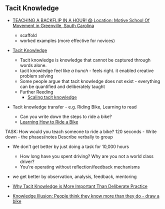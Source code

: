 Tacit Knowledge
---------------

* [TEACHING A BACKFLIP IN A HOUR! 😱 Location: Motive School Of Movement in Greenville, South Carolina](https://www.youtube.com/watch?v=E8f-giFxN8Q)
    * scaffold
    * worked examples (more effective for novices)

* [Tacit Knowledge](https://en.wikipedia.org/wiki/Tacit_knowledge)
    * Tacit knowledge is knowledge that cannot be captured through words alone.
    * tacit knowledge feel like _a hunch_ - feels right. it enabled creative problem solving
    * Some people argue that tacit knowledge does not exist - everything can be quantified and deliberately taught
    * Further Reeding
        * [Scaling tacit knowledge](https://nintil.com/scaling-tacit-knowledge/)



* Tacit knowledge transfer - e.g. Riding Bike, Learning to read
    * Can you write down the steps to ride a bike?
    * [Learning How to Ride a Bike](https://notebook.wesleyac.com/learning-to-bike/)

TASK: How would you teach someone to ride a bike?
120 seconds - Write down - the phases/notes
Describe verbally to group


* We don't get better by just doing a task for 10,000 hours
    * How long have you spent driving? Why are you not a world class driver?
    * You're operating without reflection/feedback mechanisms
* we get better by observation, analysis, feedback, mentoring

* [Why Tacit Knowledge is More Important Than Deliberate Practice](https://commoncog.com/blog/tacit-knowledge-is-a-real-thing/)
* [Knowledge Illusion: People think they know more than they do - draw a bike](http://www.gianlucagimini.it/prototypes/velocipedia.html)
